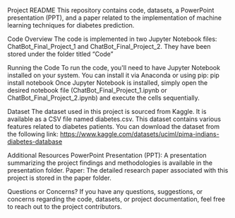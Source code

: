 Project README
This repository contains code, datasets, a PowerPoint presentation (PPT), and a paper related to the implementation of machine learning techniques for diabetes prediction.

Code Overview
The code is implemented in two Jupyter Notebook files: 
ChatBot_Final_Project_1 and ChatBot_Final_Project_2. They have been stored under the folder titled “Code” 

Running the Code
To run the code, you'll need to have Jupyter Notebook installed on your system. You can install it via Anaconda or using pip:
pip install notebook
Once Jupyter Notebook is installed, simply open the desired notebook file (ChatBot_Final_Project_1.ipynb or ChatBot_Final_Project_2.ipynb) and execute the cells sequentially.

Dataset
The dataset used in this project is sourced from Kaggle. It is available as a CSV file named diabetes.csv. This dataset contains various features related to diabetes patients.
You can download the dataset from the following link: https://www.kaggle.com/datasets/uciml/pima-indians-diabetes-database

Additional Resources
PowerPoint Presentation (PPT): A presentation summarizing the project findings and methodologies is available in the presentation folder.
Paper: The detailed research paper associated with this project is stored in the paper folder.

Questions or Concerns?
If you have any questions, suggestions, or concerns regarding the code, datasets, or project documentation, feel free to reach out to the project contributors.
